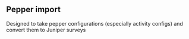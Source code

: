 ## Pepper import

Designed to take pepper configurations (especially activity configs) and convert them to Juniper surveys


